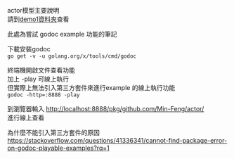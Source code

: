 actor模型主要說明  
請到[demo1資料夾](./cmd/demo1)查看

此處為嘗試 godoc example 功能的筆記

下載安裝godoc  
`go get -v -u golang.org/x/tools/cmd/godoc`

終端機開啟文件查看功能  
加上 -play 可線上執行  
但實際上無法引入第三方套件來進行example 的線上執行功能  
`godoc -http=:8888 -play`

到瀏覽器輸入 <http://localhost:8888/pkg/github.com/Min-Feng/actor/>  
進行線上查看

為什麼不能引入第三方套件的原因  
<https://stackoverflow.com/questions/41336341/cannot-find-package-error-on-godoc-playable-examples?rq=1>
